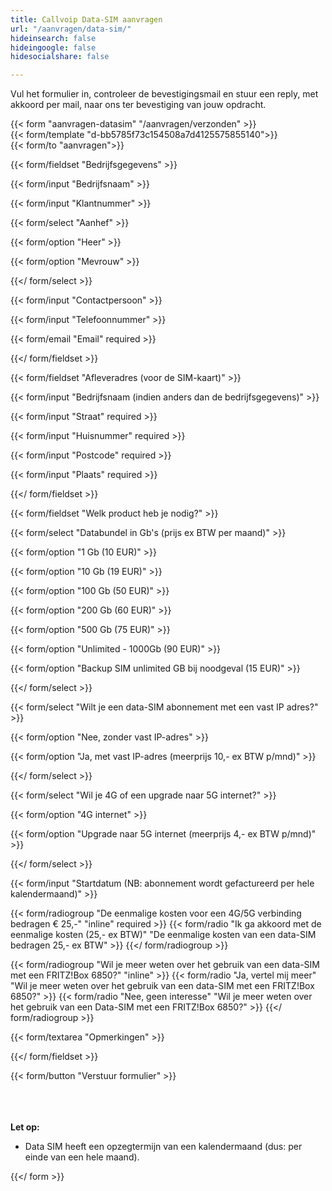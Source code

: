 ```yaml
---
title: Callvoip Data-SIM aanvragen
url: "/aanvragen/data-sim/"
hideinsearch: false
hideingoogle: false
hidesocialshare: false

---
```

Vul het formulier in, controleer de bevestigingsmail en stuur een reply, met akkoord per mail, naar ons ter bevestiging van jouw opdracht.

{{< form "aanvragen-datasim" "/aanvragen/verzonden" >}}  
{{< form/template "d-bb5785f73c154508a7d4125575855140">}}  
{{< form/to "aanvragen">}}

{{< form/fieldset "Bedrijfsgegevens" >}}

{{< form/input "Bedrijfsnaam" >}}

{{< form/input "Klantnummer" >}}

{{< form/select "Aanhef" >}}

{{< form/option "Heer" >}}

{{< form/option "Mevrouw" >}}

{{</ form/select >}}

{{< form/input "Contactpersoon" >}}

{{< form/input "Telefoonnummer" >}}

{{< form/email "Email" required >}}

{{</ form/fieldset >}}

{{< form/fieldset "Afleveradres (voor de SIM-kaart)" >}}

{{< form/input "Bedrijfsnaam (indien anders dan de bedrijfsgegevens)" >}}

{{< form/input "Straat" required >}}

{{< form/input "Huisnummer" required >}}

{{< form/input "Postcode" required >}}

{{< form/input "Plaats" required >}}

{{</ form/fieldset >}}

{{< form/fieldset "Welk product heb je nodig?" >}}

{{< form/select "Databundel in Gb's (prijs ex BTW per maand)" >}}

{{< form/option "1 Gb (10 EUR)" >}}

{{< form/option "10 Gb (19 EUR)" >}}

{{< form/option "100 Gb (50 EUR)" >}}

{{< form/option "200 Gb (60 EUR)" >}}

{{< form/option "500 Gb (75 EUR)" >}}

{{< form/option "Unlimited - 1000Gb (90 EUR)" >}}

{{< form/option "Backup SIM unlimited GB bij noodgeval (15 EUR)" >}}

{{</ form/select >}}

{{< form/select "Wilt je een data-SIM abonnement met een vast IP adres?" >}}

{{< form/option "Nee, zonder vast IP-adres" >}}

{{< form/option "Ja, met vast IP-adres (meerprijs 10,- ex BTW p/mnd)" >}}

{{</ form/select >}}

{{< form/select "Wil je 4G of een upgrade naar 5G internet?" >}}

{{< form/option "4G internet" >}}

{{< form/option "Upgrade naar 5G internet (meerprijs 4,- ex BTW p/mnd)" >}}

{{</ form/select >}}

{{< form/input "Startdatum (NB: abonnement wordt gefactureerd per hele kalendermaand)" >}}

{{< form/radiogroup "De eenmalige kosten voor een 4G/5G verbinding bedragen € 25,-" "inline" required >}} {{< form/radio "Ik ga akkoord met de eenmalige kosten (25,- ex BTW)" "De eenmalige kosten van een data-SIM bedragen 25,- ex BTW" >}} {{</ form/radiogroup >}}

{{< form/radiogroup "Wil je meer weten over het gebruik van een data-SIM met een FRITZ!Box 6850?" "inline" >}} {{< form/radio "Ja, vertel mij meer" "Wil je meer weten over het gebruik van een data-SIM met een FRITZ!Box 6850?" >}} {{< form/radio "Nee, geen interesse" "Wil je meer weten over het gebruik van een Data-SIM met een FRITZ!Box 6850?" >}} {{</ form/radiogroup >}}

{{< form/textarea "Opmerkingen" >}}

{{</ form/fieldset >}}

{{< form/button "Verstuur formulier" >}}

<br><br>  
**Let op:**

* Data SIM heeft een opzegtermijn van een kalendermaand (dus: per einde van een hele maand).

{{</ form >}}

